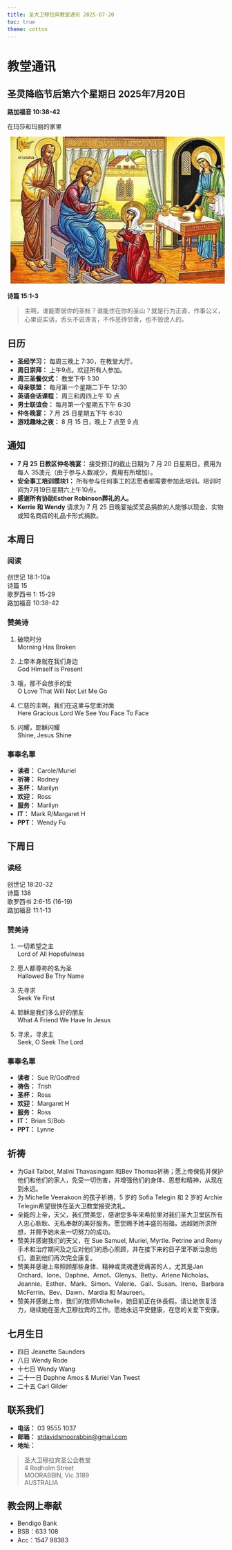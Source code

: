 ```yaml
---
title: 圣大卫穆拉宾教堂通讯 2025-07-20
toc: true
theme: cotton
---
```



# 教堂通讯

## 圣灵降临节后第六个星期日 2025年7月20日
**路加福音 10:38-42**

在玛莎和玛丽的家里

![在玛莎和玛丽的家里](./img/Picture1.jpg)


**诗篇 15:1-3**
> 主啊，谁能寄居你的圣帐？谁能住在你的圣山？就是行为正直，作事公义，心里说实话，舌头不说谗言，不作恶待邻舍，也不毁谤人的。

## 日历
- **圣经学习：** 每周三晚上 7:30，在教堂大厅。  
- **周日崇拜：** 上午9点。欢迎所有人参加。
- **周三圣餐仪式：** 教堂下午 1:30
- **母亲联盟：** 每月第一个星期二下午 12:30
- **英语会话课程：** 周三和周四上午 10 点
- **男士联谊会：** 每月第一个星期五下午 6:30
- **仲冬晚宴：** 7 月 25 日星期五下午 6:30
- **游戏趣味之夜：** 8 月 15 日，晚上 7 点至 9 点

## 通知
- **7 月 25 日教区仲冬晚宴：** 接受预订的截止日期为 7 月 20 日星期日，费用为每人 35澳元（由于参与人数减少，费用有所增加）。
- **安全事工培训模块1：** 所有参与任何事工的志愿者都需要参加此培训。培训时间为7月19日星期六上午10点。
- **感谢所有协助Esther Robinson葬礼的人。**
- **Kerrie 和 Wendy** 请求为 7 月 25 日晚宴抽奖奖品捐款的人能够以现金、实物或知名商店的礼品卡形式捐款。

## 本周日
### 阅读 
创世记 18:1-10a\
诗篇 15\
歌罗西书 1: 15-29\
路加福音 10:38-42

### 赞美诗
1. 破晓时分\
Morning Has Broken

1. 上帝本身就在我们身边\
God Himself is Present

1. 哦，那不会放手的爱\
O Love That Will Not Let Me Go

1. 仁慈的主啊，我们在这里与您面对面\
Here Gracious Lord We See You Face To Face

1. 闪耀，耶稣闪耀\
Shine, Jesus Shine

### 事奉名單
- **读者：** Carole/Muriel
- **祈祷：** Rodney
- **圣杯：** Marilyn
- **欢迎：** Ross  
- **服务：** Marilyn
- **IT：** Mark R/Margaret H
- **PPT：** Wendy Fu

## 下周日
### 读经
创世记 18:20-32\
诗篇 138\
歌罗西书 2:6-15 (16-19)\
路加福音 11:1-13

### 赞美诗
1. 一切希望之主\
Lord of All Hopefulness

1. 愿人都尊祢的名为圣\
Hallowed Be Thy Name

1. 先寻求\
Seek Ye First

1. 耶稣是我们多么好的朋友\
What A Friend We Have In Jesus

1. 寻求，寻求主\
Seek, O Seek The Lord

### 事奉名單
- **读者：** Sue R/Godfred
- **祷告：** Trish
- **圣杯：** Ross
- **欢迎：** Margaret H  
- **服务：** Ross
- **IT：** Brian S/Bob
- **PPT：** Lynne

## 祈祷  
- 为Gail Talbot, Malini Thavasingam 和Bev Thomas祈祷；愿上帝保佑并保护他们和他们的家人，免受一切伤害，并增强他们的身体、思想和精神，从现在到永远。  
- 为 Michelle Veerakoon 的孩子祈祷，5 岁的 Sofia Telegin 和 2 岁的 Archie Telegin希望很快在圣大卫教堂接受洗礼。  
- 全能的上帝，天父，我们赞美您，感谢您多年来希拉里对我们圣大卫堂区所有人忠心耿耿、无私奉献的美好服务。愿您赐予她丰盛的祝福，远超她所求所想，并赐予她未来一切努力的成功。
- 赞美并感谢我们的天父，在 Sue Samuel, Muriel, Myrtle. Petrine and Remy手术和治疗期间及之后对他们的悉心照顾，并在接下来的日子里不断治愈他们，直到他们再次完全康复。
- 赞美并感谢上帝照顾那些身体、精神或灵魂遭受痛苦的人，尤其是Jan Orchard、Ione、Daphne、Arnot、Glenys、Betty、Arlene Nicholas、Jeannie、Esther、Mark、Simon、Valerie、Gail、Susan、Irene、Barbara McFerrin、Bev、Dawn、Mardia 和 Maureen。
- 赞美并感谢上帝，我们的牧师Michelle，她目前正在休長假。请让她恢复活力，继续她在圣大卫穆拉宾的工作。愿她永远平安健康，在您的关爱下安康。

## 七月生日  
- 四日 Jeanette Saunders
- 八日 Wendy Rode
- 十七日 Wendy Wang
- 二十一日 Daphne Amos & Muriel Van Twest
- 二十五 Carl Gilder

## 联系我们
- **电话：** 03 9555 1037 
- **邮箱：** stdavidsmoorabbin@gmail.com
- **地址：**

> 圣大卫穆拉宾圣公会教堂\
> 4 Redholm Street\
> MOORABBIN, Vic 3189\
> AUSTRALIA

## 教会网上奉献
- Bendigo Bank
- BSB：633 108
- Acc：1547 98383
